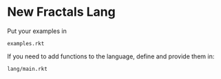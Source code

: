 # New Fractals Lang

Put your examples in 

```
examples.rkt
```

If you need to add functions to the language, define and provide them in:

```
lang/main.rkt
```


